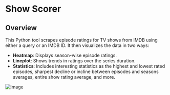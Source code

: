 # Show Scorer

## Overview
This Python tool scrapes episode ratings for TV shows from IMDB using either a query or an IMDB ID. It then visualizes the data in two ways:
- **Heatmap**: Displays season-wise episode ratings.
- **Lineplot**: Shows trends in ratings over the series duration.
- **Statistics**: Includes interesting statistics as the highest and lowest rated episodes, sharpest decline or incline between episodes and seasons averages, entire show rating average, and more.
  
![image](https://github.com/dannythedev/show_scorer/assets/99733108/f97e4dc1-4048-4c46-aa31-3eb2ea285f9f)
